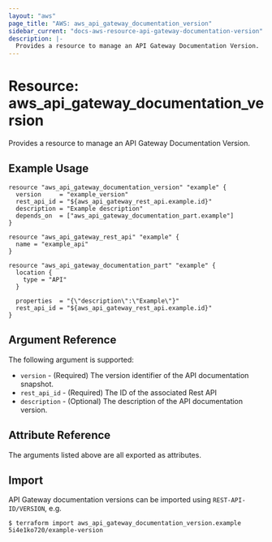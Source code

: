 ```yaml
---
layout: "aws"
page_title: "AWS: aws_api_gateway_documentation_version"
sidebar_current: "docs-aws-resource-api-gateway-documentation-version"
description: |-
  Provides a resource to manage an API Gateway Documentation Version.
---
```


# Resource: aws_api_gateway_documentation_version

Provides a resource to manage an API Gateway Documentation Version.

## Example Usage

```hcl
resource "aws_api_gateway_documentation_version" "example" {
  version     = "example_version"
  rest_api_id = "${aws_api_gateway_rest_api.example.id}"
  description = "Example description"
  depends_on  = ["aws_api_gateway_documentation_part.example"]
}

resource "aws_api_gateway_rest_api" "example" {
  name = "example_api"
}

resource "aws_api_gateway_documentation_part" "example" {
  location {
    type = "API"
  }

  properties  = "{\"description\":\"Example\"}"
  rest_api_id = "${aws_api_gateway_rest_api.example.id}"
}
```

## Argument Reference

The following argument is supported:

* `version` - (Required) The version identifier of the API documentation snapshot.
* `rest_api_id` - (Required) The ID of the associated Rest API
* `description` - (Optional) The description of the API documentation version.

## Attribute Reference

The arguments listed above are all exported as attributes.

## Import

API Gateway documentation versions can be imported using `REST-API-ID/VERSION`, e.g.

```
$ terraform import aws_api_gateway_documentation_version.example 5i4e1ko720/example-version
```
